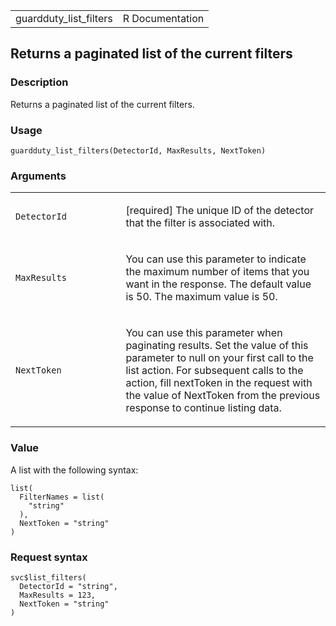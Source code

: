 <table style="width: 100%;">
<tbody>
<tr class="odd">
<td>guardduty_list_filters</td>
<td style="text-align: right;">R Documentation</td>
</tr>
</tbody>
</table>

## Returns a paginated list of the current filters

### Description

Returns a paginated list of the current filters.

### Usage

    guardduty_list_filters(DetectorId, MaxResults, NextToken)

### Arguments

<table>
<colgroup>
<col style="width: 35%" />
<col style="width: 65%" />
</colgroup>
<tbody>
<tr class="odd">
<td><code
id="guardduty_list_filters_:_DetectorId">DetectorId</code></td>
<td><p>[required] The unique ID of the detector that the filter is
associated with.</p></td>
</tr>
<tr class="even">
<td><code
id="guardduty_list_filters_:_MaxResults">MaxResults</code></td>
<td><p>You can use this parameter to indicate the maximum number of
items that you want in the response. The default value is 50. The
maximum value is 50.</p></td>
</tr>
<tr class="odd">
<td><code id="guardduty_list_filters_:_NextToken">NextToken</code></td>
<td><p>You can use this parameter when paginating results. Set the value
of this parameter to null on your first call to the list action. For
subsequent calls to the action, fill nextToken in the request with the
value of NextToken from the previous response to continue listing
data.</p></td>
</tr>
</tbody>
</table>

### Value

A list with the following syntax:

    list(
      FilterNames = list(
        "string"
      ),
      NextToken = "string"
    )

### Request syntax

    svc$list_filters(
      DetectorId = "string",
      MaxResults = 123,
      NextToken = "string"
    )
